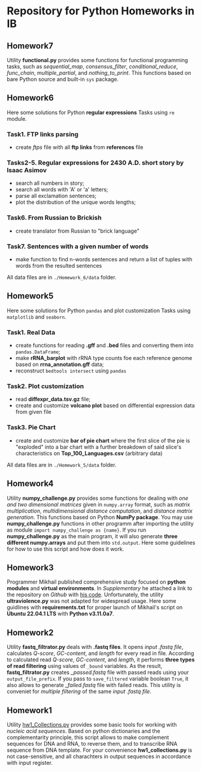 # Repository for Python Homeworks in IB

## Homework7

Utility **functional.py** provides some functions for functional programming tasks, such as *sequential_map*, *consensus_filter*, 
*conditional_reduce*, *func_chain*, *multiple_partial*, and *nothing_to_print*. This functions based on bare Python source and built-in `sys` package.

## Homework6

Here some solutions for Python **regular expressions** Tasks using `re` module. 

### Task1. FTP links parsing

- create *ftps* file with all **ftp links** from **references** file

### Tasks2-5. Regular expressions for 2430 A.D. short story by Isaac Asimov

- search all numbers in story;
- search all words with 'A' or 'a' letters;
- parse all exclamation sentences;
- plot the distribution of the unique words lengths;

### Task6. From Russian to Brickish

- create translator from Russian to "brick language"

### Task7. Sentences with a given number of words

- make function to find n-words sentences and return a list of tuples with words from the resulted sentences

All data files are in `./Homework_6/data` folder.

## Homework5

Here some solutions for Python `pandas` and plot customization Tasks using `matplotlib` and `seaborn`. 

### Task1. Real Data

- create functions for reading **.gff** and **.bed** files and converting them into `pandas.DataFrame`;
- make **rRNA_barplot** with rRNA type counts foe each reference genome based on **rrna_annotation.gff** data;
- reconstruct `bedtools intersect` using `pandas`

### Task2. Plot customization

- read **diffexpr_data.tsv.gz** file;
- create and customize **volcano plot** based on differential expression data from given file

### Task3. Pie Chart

- create and customize **bar of pie chart** where the first slice of the pie is "exploded" into a bar chart with a further breakdown of said slice's characteristics on **Top_100_Languages.csv** (arbitrary data)

All data files are in `./Homework_5/data` folder.

## Homework4

Utility **numpy_challenge.py** provides some functions for dealing with *one and two dimensional matrices* given in `numpy.array` format, 
such as *matrix multiplication*, *multidimensional distance computation*, and *distance matrix generation*. This functions based on Python **NumPy package**. 
You may use **numpy_challenge.py** functions in other programm after importing the utility as module `import numpy_challenge as {name}`. 
If you run **numpy_challenge.py** as the main program, it will also generate **three different numpy.arrays** and put them into `std.output`. 
Here some guidelines for how to use this script and how does it work.

## Homework3

Programmer Mikhail published comprehensive study focused on **python modules** and **virtual environments**. In *Supplementary* he attached a link 
to the repository on *Github* with [his code](https://github.com/krglkvrmn/Virtual_environment_research). Unfortunately, the utility **ultraviolence.py** was not adapted 
for widespread usage. Here some guidlines with **requirements.txt** for proper launch of Mikhail's script on **Ubuntu 22.04.1 LTS** with **Python v3.11.0a7**. 

## Homework2

Utility **fastq_filtrator.py** deals with **.fastq files**. It opens *input .fastq file*, calculates *Q-score*, *GC-content*, and *length* 
for every read in file. According to calculated read *Q-score*, *GC-content*, and *length*, it performs **three types of read filtering** using values of ```_bound``` variables. As the result, **fastq_filtrator.py** creates *_passed.fastq* file with passed reads using your ```output_file_prefix```. If you pass to ```save_filtered``` variable boolean ```True```, it also allows to generate *_failed.fastq* file with failed reads. This utility is conveniet for *multiple filtering* of the same *input .fastq file*.

## Homework1

Utility [hw1_Collections.py](hw1_collections/hw1_Collections.py) provides some basic tools for working with *nucleic acid sequences*. Based on python dictionaries and the complementarity principle, 
this script allows to make complement sequences for DNA and RNA, to reverse them, and to transcribe RNA sequence from DNA template. 
For your convenience **hw1_collections.py** is not case-sensitive, and all charachters in output sequences in accordance with input register.
